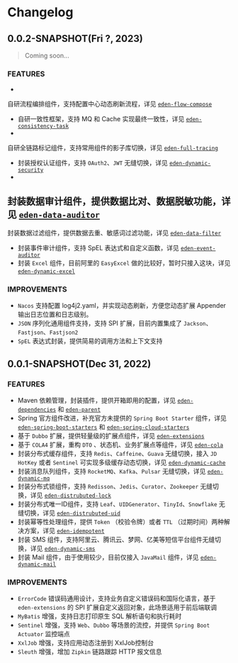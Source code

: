 # Changelog

## 0.0.2-SNAPSHOT(Fri ?, 2023)

> Coming soon...

### FEATURES

-
自研流程编排组件，支持配置中心动态刷新流程，详见 [`eden-flow-compose`](https://github.com/shiyindaxiaojie/eden-architect/tree/main/eden-components/eden-solutions/eden-flow-compose)
- 自研一致性框架，支持 MQ 和 Cache
  实现最终一致性，详见 [`eden-consistency-task`](https://github.com/shiyindaxiaojie/eden-architect/tree/main/eden-components/eden-solutions/eden-consistency-task)
-
自研全链路标记组件，支持常用组件的影子库切换，详见 [`eden-full-tracing`](https://github.com/shiyindaxiaojie/eden-architect/tree/main/eden-components/eden-solutions/eden-full-tracing)
- 封装授权认证组件，支持 `OAuth2`、`JWT`
  无缝切换，详见 [`eden-dynamic-security`](https://github.com/shiyindaxiaojie/eden-architect/tree/main/eden-components/eden-solutions/eden-dynamic-security)
-
封装数据审计组件，提供数据比对、数据脱敏功能，详见 [`eden-data-auditor`](https://github.com/shiyindaxiaojie/eden-architect/tree/main/eden-components/eden-solutions/eden-data-auditor)
-
封装数据过滤组件，提供数据去重、敏感词过滤功能，详见 [`eden-data-filter`](https://github.com/shiyindaxiaojie/eden-architect/tree/main/eden-components/eden-solutions/eden-data-filter)
- 封装事件审计组件，支持 SpEL
  表达式和自定义函数，详见 [`eden-event-auditor`](https://github.com/shiyindaxiaojie/eden-architect/tree/main/eden-components/eden-solutions/eden-event-auditor)
- 封装 `Excel` 组件，目前阿里的 `EasyExcel`
  做的比较好，暂时只接入这块，详见 [`eden-dynamic-excel`](https://github.com/shiyindaxiaojie/eden-architect/tree/main/eden-components/eden-solutions/eden-dynamic-excel)

### IMPROVEMENTS

- `Nacos` 支持配置 log4j2.yaml，并实现动态刷新，方便您动态扩展 Appender 输出日志位置和日志级别。
- `JSON` 序列化通用组件支持，支持 SPI 扩展，目前内置集成了 `Jackson`、`Fastjson`、`Fastjson2`
- `SpEL` 表达式封装，提供简易的调用方法和上下文支持

## 0.0.1-SNAPSHOT(Dec 31, 2022)

### FEATURES

- Maven
  依赖管理，封装插件，提供开箱即用的配置，详见 [`eden-dependencies`](https://github.com/shiyindaxiaojie/eden-architect/tree/main/eden-components/eden-dependencies)
  和 [`eden-parent`](https://github.com/shiyindaxiaojie/eden-architect/tree/main/eden-components/eden-parent)
- Spring 官方组件改进，补充官方未提供的 `Spring Boot Starter`
  组件，详见 [`eden-spring-boot-starters`](https://github.com/shiyindaxiaojie/eden-architect/tree/main/eden-components/eden-spring-boot-starters)
  和
  [`eden-spring-cloud-starters`](https://github.com/shiyindaxiaojie/eden-architect/tree/main/eden-components/eden-spring-cloud-starters)
- 基于 `Dubbo`
  扩展，提供轻量级的扩展点组件，详见 [`eden-extensions`](https://github.com/shiyindaxiaojie/eden-architect/tree/main/eden-components/eden-extensions)
- 基于 `COLA4` 扩展，重构 `DTO`
  、状态机、业务扩展点等组件，详见 [`eden-cola`](https://github.com/shiyindaxiaojie/eden-architect/tree/main/eden-components/eden-cola)
- 封装分布式缓存组件，支持 `Redis`、`Caffeine`、`Guava` 无缝切换，接入 `JD HotKey` 或者 `Sentinel`
  可实现多级缓存动态切换，详见 [`eden-dynamic-cache`](https://github.com/shiyindaxiaojie/eden-architect/tree/main/eden-components/eden-solutions/eden-dynamic-cache)
- 封装消息队列组件，支持 `RocketMQ`、`Kafka`、`Pulsar`
  无缝切换，详见 [`eden-dynamic-mq`](https://github.com/shiyindaxiaojie/eden-architect/tree/main/eden-components/eden-solutions/eden-dynamic-mq)
- 封装分布式锁组件，支持 `Redisson`、`Jedis`、`Curator`、`Zookeeper`
  无缝切换，详见 [`eden-distrubuted-lock`](https://github.com/shiyindaxiaojie/eden-architect/tree/main/eden-components/eden-solutions/eden-distrubuted-lock)
- 封装分布式唯一ID组件，支持 `Leaf`、`UIDGenerator`、`TinyId`、`Snowflake`
  无缝切换，详见 [`eden-distrubuted-uid`](https://github.com/shiyindaxiaojie/eden-architect/tree/main/eden-components/eden-solutions/eden-distrubuted-uid)
- 封装幂等性处理组件，提供 `Token` （校验令牌）或者 `TTL`
  （过期时间）两种解决方案，详见 [`eden-idempotent`](https://github.com/shiyindaxiaojie/eden-architect/tree/main/eden-components/eden-solutions/eden-idempotent)
- 封装 SMS
  组件，支持阿里云、腾讯云、梦网、亿美等短信平台组件无缝切换，详见 [`eden-dynamic-sms`](https://github.com/shiyindaxiaojie/eden-architect/tree/main/eden-components/eden-solutions/eden-dynamic-sms)
- 封装 Mail 组件，由于使用较少，目前仅接入 `JavaMail`
  组件，详见 [`eden-dynamic-mail`](https://github.com/shiyindaxiaojie/eden-architect/tree/main/eden-components/eden-solutions/eden-dynamic-mail)

### IMPROVEMENTS

- `ErrorCode` 错误码通用设计，支持业务自定义错误码和国际化语言，基于 `eden-extensions` 的 SPI 扩展自定义返回对象，此场景适用于前后端联调
- `MyBatis` 增强，支持日志打印原生 SQL 解析语句和执行耗时
- `Sentinel` 增强，支持 `Web`、`Dubbo` 等场景的流控，并提供 `Spring Boot Actuator` 监控端点
- `XxlJob` 增强，支持应用动态注册到 XxlJob控制台
- `Sleuth` 增强，增加 `Zipkin` 链路跟踪 HTTP 报文信息

[//]: # (### BUG FIXES)

[//]: # (### BREAKING CHANGES:)
